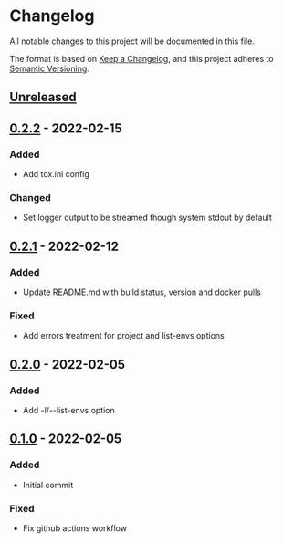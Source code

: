 # Changelog

All notable changes to this project will be documented in this file.

The format is based on [Keep a Changelog](https://keepachangelog.com/en/1.0.0/),
and this project adheres to [Semantic Versioning](https://semver.org/spec/v2.0.0.html).

## [Unreleased]

## [0.2.2] - 2022-02-15

### Added
- Add tox.ini config

### Changed
- Set logger output to be streamed though system stdout by default

## [0.2.1] - 2022-02-12

### Added
- Update README.md with build status, version and docker pulls

### Fixed
- Add errors treatment for project and list-envs options

## [0.2.0] - 2022-02-05

### Added
- Add -l/--list-envs option

## [0.1.0] - 2022-02-05

### Added
- Initial commit

### Fixed
- Fix github actions workflow


[unreleased]: https://github.com/phsmith/circleci-env-cli/compare/v0.2.2...HEAD
[0.2.2]: https://github.com/phsmith/circleci-env-cli/compare/v0.2.1...v0.2.2
[0.2.1]: https://github.com/phsmith/circleci-env-cli/compare/v0.2.0...v0.2.1
[0.2.0]: https://github.com/phsmith/circleci-env-cli/compare/v0.1.0...v0.2.0
[0.1.0]: https://github.com/phsmith/circleci-env-cli/releases/tag/v.1.0
